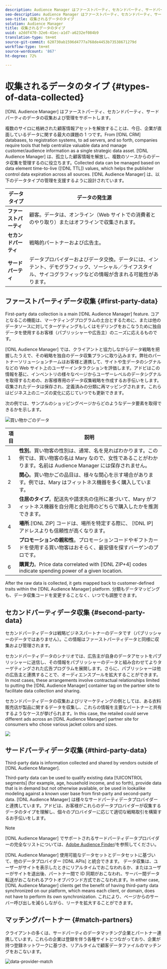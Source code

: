 ```yaml
---
description: Audience Manager はファーストパーティ、セカンドパーティ、サードパーティのデータの収集および管理をサポートします。
seo-description: Audience Manager はファーストパーティ、セカンドパーティ、サードパーティのデータの収集および管理をサポートします。
seo-title: 収集されるデータのタイプ
solution: Audience Manager
title: 収集されるデータのタイプ
uuid: a2ddf470-32e6-41ec-a1d7-a6232ef084b9
translation-type: tm+mt
source-git-commit: 620730ab1596d4777a768de4453b73538671279d
workflow-type: tm+mt
source-wordcount: '867'
ht-degree: 72%

---
```



# 収集されるデータのタイプ {#types-of-data-collected}

[!DNL Audience Manager] はファーストパーティ、セカンドパーティ、サードパーティのデータの収集および管理をサポートします。

複数のサイロに格納された顧客情報アセットを解放することは、今日、企業が直面しているデータに関する最大の課題の 1 つです。From [!DNL CRM] databases, to registration systems, to ad servers, and so forth, companies require tools that help centralize valuable data and manage customer/audience information as a single strategic data asset. [!DNL Audience Manager] は、孤立した顧客情報を解放し、複数のソースからのデータ収集を管理するのに役立ちます。Collected data can be managed based on data element time-to-live ([!DNL TTL]) values, which helps the publisher control data expiration across all sources. [!DNL Audience Manager] は、以下のデータタイプの管理を支援するように設計されています。

| データタイプ | データの発生源 |
|---|---|
| **ファーストパーティ** | 顧客。データは、オンライン（Web サイトでの消費者とのやり取り）またはオフラインで収集されます。 |
| **セカンドパーティ** | 戦略的パートナーおよび広告主。 |
| **サードパーティ** | データプロバイダーおよびデータ交換。データには、インテント、デモグラフィック、ソーシャル／ライフスタイル、サイコグラフィックなどの情報が含まれる可能性があります。 |

## ファーストパーティデータ収集 {#first-party-data}

First-party data collection is a main [!DNL Audience Manager] feature. コアとなるこの機能は、マーケティングプログラムの土台とするために、または他のデータソースに対してターゲティングもしくはモデリングをおこなうために独自データを使用するお客様（パブリッシャーや広告主）のニーズに応えるものです。

[!DNL Audience Manager] では、クライアントと協力しながらデータ戦略を把握したうえで、その戦略を独自のデータ収集プランに取り込みます。弊社のパートナーソリューションチームはお客様と連携して、サイトや生データのシグナルなどの Web サイト上のユーザーインタラクションを評価します。アドビはこの情報を基に、インベントリの様々なページからユーザーレベルのデータシグナルを取得するための、お客様専用のデータ収集戦略を作成するお手伝いをします。収集されたデータは保存され、定義済みの分類に再マッピングされます。これらはビジネス上のニーズの変化に応じていつでも更新できます。

次の例では、サンプルのショッピングページからどのようなデータ要素を取得できるかを示します。

![買い物かごのデータ](assets/shopping-cart-data.png)

| 項目 | 説明 |
|---|---|
| 1 | **性別**。買い物客の性別は、通常、名を見ればわかります。この例では、買い物客の名は Mary なので、女性であることがわかります。名前は Audience Manager には保存されません。 |
| 2 | **関心**。買い物かごの品目は、様々な関心を示す場合があります。例では、Mary はフィットネス機器を多く購入しています。 |
| 3 | **住居のタイプ**。配送先や請求先の住所に基づいて、Mary がフィットネス機器を自分用と会社用のどちらで購入したかを推測できます。 |
| 4 | **場所**.[!DNL ZIP] コードは、場所を特定する際に、 [!DNL IP] アドレスよりも信頼性が高くなります。 |
| 5 | **プロモーションの親和性**。プロモーションコードやギフトカードを使用する買い物客はおそらく、最安値を探すバーゲンのプロです。 |
| 6 | **購買力**。Price data correlated with [!DNL ZIP+4] codes indicate spending power of a given location. |

After the raw data is collected, it gets mapped back to customer-defined traits within the [!DNL Audience Manager] platform. 分類もデータマッピングも、データ収集コードを変更することなく、いつでも調整できます。

## セカンドパーティデータ収集 {#second-party-data}

セカンドパーティデータは戦略ビジネスパートナーのデータです（パブリッシャーのデータではありません）。この情報はファーストパーティデータと同様に収集および管理されます。

セカンドパーティデータのシナリオでは、広告主が自身のデータアセットをパブリッシャーに送信し、その情報をパブリッシャーのデータと組み合わせてよりターゲティングされた広告プログラムを展開します。さらに、パブリッシャーは他の広告主と連携することで、オーディエンスプールを拡大することができます。In most cases, these arrangements involve contractual relationships limited to putting the [!DNL Audience Manager] container tag on the partner site to facilitate data collection and sharing.

セカンドパーティデータの収集およびリマーケティングの例としては、ある衣料販売店が製品に関するデータを収集し、これらの情報を主要なパートナーと共有するようなケースが挙げられます。In this case, the retailed could serve different ads across an [!DNL Audience Manager] partner site for consumers who chose various jacket colors and sizes.

![](assets/shopping-cart-traits.png)

## サードパーティデータ収集 {#third-party-data}

Third-party data is information collected and shared by vendors outside of [!DNL Audience Manager].

Third-party data can be used to qualify existing data [!UICONTROL segments] (for example, age, household income, and so forth), provide data that is in demand but not otherwise available, or be used in lookalike modeling against a known user base from first-party and second-party data. [!DNL Audience Manager] は様々なサードパーティデータプロバイダーと連携しています。アドビは、お客様がこれらのデータプロバイダーが収集するデータのタイプを理解し、個々のプロバイダーに応じて適切な戦略取引を構築するお手伝いをします。

>[!NOTE]
>
>[!DNL Audience Manager] でサポートされるサードパーティデータプロバイダーの完全なリストについては、[Adobe Audience Finder](https://www.adobe-audience-finder.com/)/を参照してください。

[!DNL Audience Manager] 使用可能なデータセットとデータセットに基づいて、他のデータプロバイダー [!DNL APIs] と統合できます。 データ収集は、ユーザーがサイトを表示したときにリアルタイムでおこなわれるか、またはユーザーがサイトを退出後、パートナー間で ID 同期がおこなわれ、サーバー間データ転送がおこなわれるアウトオブバウンド方式でおこなわれます。In either case, [!DNL Audience Manager] clients get the benefit of having third-party data synchronized on our platform, which means each client, or domain, does not have to perform its own synchronization. これにより、ページからのサーバー呼び出しを減らしながら、リーチを拡大することができます。

## マッチングパートナー {#match-partners}

クライアントの多くは、サードパーティのデータマッチング企業とパートナー連携しています。これらの企業は登録を伴う各種サイトとつながっており、企業が持つ登録ネットワークに基づき、リアルタイムで顧客データファイルのマッチングをおこないます。

![data-provider-match](assets/data-provider-match.png)
